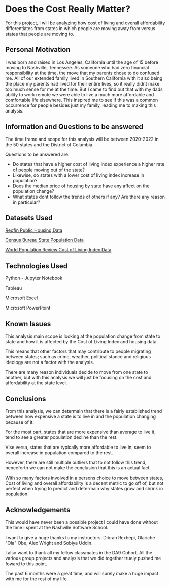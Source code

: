 
# Does the Cost Really Matter?

For this project, I will be analyzing how cost of living and overall affordability differentiates from states in which people are moving away from versus states that people are moving to.


## Personal Motivation

I was born and raised in Los Angeles, California until the age of 15 before moving to Nashville, Tennessee. As someone who had zero financial responsibility at the time, the move that my parents chose to do confused me. All of our extended family lived in Southern California with it also being the place my parents had lived for their entire lives, so it really didnt make too much sense for me at the time. But I came to find out that with my dads ability to work remote we were able to live a much more affordable and comfortable life elsewhere. This inspired me to see if this was a common occurrence for people besides just my family, leading me to making this analysis.


## Information and Questions to be answered

The time frame and scope for this analysis will be between 2020-2022 in the 50 states and the District of Columbia.


Questions to be answered are:
 - Do states that have a higher cost of living index experience a higher rate of people moving out of the state?
 - Likewise, do states with a lower cost of living index increase in population?
 - Does the median price of housing by state have any affect on the population change?
 - What states dont follow the trends of others if any? Are there any reason in particular?


## Datasets Used

[Redfin Public Housing Data](https://www.redfin.com/news/data-center/)

[Census Bureau State Population Data](https://www.census.gov/data/tables/time-series/demo/popest/2020s-state-total.html)

[World Population Review Cost of Living Index Data](https://worldpopulationreview.com/state-rankings/cost-of-living-index-by-state)


## Technologies Used

Python - Jupyter Notebook

Tableau

Microsoft Excel

Microsoft PowerPoint


## Known Issues

This analysis main scope is looking at the population change from state to state and how it is affected by the Cost of Living Index and housing data. 

This means that other factors that may contribute to people migrating between states; such as crime, weather, political stance and religious ideology are not a factor with the analysis.

There are many reason individuals decide to move from one state to another, but with this analysis we will just be focusing on the cost and affordability at the state level.


## Conclusions

From this analysis, we can determain that there is a fairly established trend between how expensive a state is to live in and the population changing because of it.

For the most part, states that are more expensive than average to live it, tend to see a greater population decline than the rest.

Vise versa, states that are typically more affordable to live in, seem to overall increase in population compared to the rest. 

However, there are still multiple outliers that to not follow this trend, henceforth we can not make the conclusion that this is an actual fact. 

With so many factors involved in a persons choice to move between states, Cost of living and overall affordability is a decent metric to go off of, but not perfect when trying to predict and determain why states grow and shrink in population.


## Acknowledgements

This would have never been a possible project I could have done without the time I spent at the Nashville Software School. 

I want to give a huge thanks to my instructors: Dibran Rexhepi, Olariche "Ola" Obe, Alex Wright and Sobiya Uddin.

I also want to thank all my fellow classmates in the DA9 Cohort. All the various group projects and analysis that we did together truely pushed me foward to this point.

The past 6 months were a great time, and will surely make a huge impact with me for the rest of my life.







